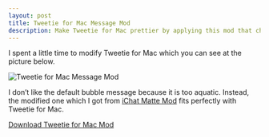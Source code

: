 ```yaml
---
layout: post
title: Tweetie for Mac Message Mod
description: Make Tweetie for Mac prettier by applying this mod that changes the messages bubble.
---
```

I spent a little time to modify Tweetie for Mac which you can see at the picture below.

![Tweetie for Mac Message Mod](http://images.sayzlim.net/2010/11/tweetie_mod.jpg "Tweetie for Mac Message Mod")

I don’t like the default bubble message because it is too aquatic. Instead, the modified one which I got from [iChat Matte Mod](http://prettifyit.com/post/70271214/ichat-matte-mod-by-josh-bryant-this-doesnt-fit "Prettify* — iChat Matte Mod by Josh Bryant This doesn&#39;t fit...") fits perfectly with Tweetie for Mac.

[Download Tweetie for Mac Mod](http://d.pr/7gA5 "Tweetie for Mac Mod")